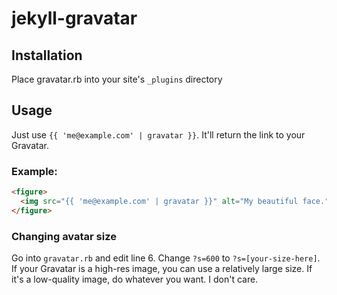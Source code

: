 jekyll-gravatar
===============

## Installation
Place gravatar.rb into your site's `_plugins` directory

## Usage
Just use `{{ 'me@example.com' | gravatar }}`. It'll return the link to your Gravatar.

### Example:
```html
<figure>
  <img src="{{ 'me@example.com' | gravatar }}" alt="My beautiful face.">
</figure>
```

### Changing avatar size
Go into `gravatar.rb` and edit line 6. Change `?s=600` to `?s=[your-size-here]`. If your Gravatar is a high-res image, you can use a relatively large size. If it's a low-quality image, do whatever you want. I don't care.